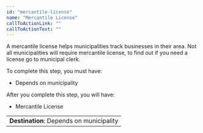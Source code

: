 ```yaml
---
id: "mercantile-license"
name: "Mercantile License"
callToActionLink: ""
callToActionText: ""
---
```


A mercantile license helps municipalities track businesses in their area. Not all municipalities will require mercantile license, to find out if you need a license go to municipal clerk.
        
To complete this step, you must have:
- Depends on municipality

After you complete this step, you will have:
- Mercantile License

||
|---|
| **Destination**: Depends on municipality |